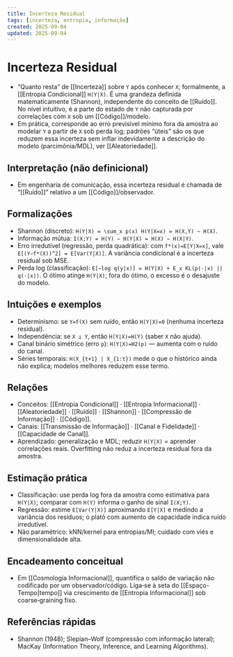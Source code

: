 ```yaml
---
title: Incerteza Residual
tags: [incerteza, entropia, informação]
created: 2025-09-04
updated: 2025-09-04
---
```

# Incerteza Residual

- “Quanto resta” de [[Incerteza]] sobre `Y` após conhecer `X`; formalmente, a [[Entropia Condicional]] `H(Y|X)`. É uma grandeza definida matematicamente (Shannon), independente do conceito de [[Ruído]]. No nível intuitivo, é a parte do estado de `Y` não capturada por correlações com `X` sob um [[Código]]/modelo.
- Em prática, corresponde ao erro previsível mínimo fora da amostra ao modelar `Y` a partir de `X` sob perda log; padrões “úteis” são os que reduzem essa incerteza sem inflar indevidamente a descrição do modelo (parcimônia/MDL), ver [[Aleatoriedade]].

## Interpretação (não definicional)
- Em engenharia de comunicação, essa incerteza residual é chamada de “[[Ruído]]” relativo a um [[Código]]/observador.

## Formalizações
- Shannon (discreto): `H(Y|X) = \sum_x p(x) H(Y|X=x) = H(X,Y) − H(X)`.
- Informação mútua: `I(X;Y) = H(Y) − H(Y|X) = H(X) − H(X|Y)`.
- Erro irredutível (regressão, perda quadrática): com `f*(x)=E[Y|X=x]`, vale `E[(Y−f*(X))^2] = E[Var(Y|X)]`. A variância condicional é a incerteza residual sob MSE.
- Perda log (classificação): `E[−log q(y|x)] = H(Y|X) + E_x KL(p(·|x) || q(·|x))`. O ótimo atinge `H(Y|X)`; fora do ótimo, o excesso é o desajuste do modelo.

## Intuições e exemplos
- Determinismo: se `Y=f(X)` sem ruído, então `H(Y|X)=0` (nenhuma incerteza residual).
- Independência: se `X ⟂ Y`, então `H(Y|X)=H(Y)` (saber `X` não ajuda).
- Canal binário simétrico (erro `p`): `H(Y|X)=H2(p)` — aumenta com o ruído do canal.
- Séries temporais: `H(X_{t+1} | X_{1:t})` mede o que o histórico ainda não explica; modelos melhores reduzem esse termo.

## Relações
- Conceitos: [[Entropia Condicional]] · [[Entropia Informacional]] · [[Aleatoriedade]] · [[Ruído]] · [[Shannon]] · [[Compressão de Informação]] · [[Código]].
- Canais: [[Transmissão de Informação]] · [[Canal e Fidelidade]] · [[Capacidade de Canal]].
- Aprendizado: generalização e MDL; reduzir `H(Y|X)` = aprender correlações reais. Overfitting não reduz a incerteza residual fora da amostra.

## Estimação prática
- Classificação: use perda log fora da amostra como estimativa para `H(Y|X)`; comparar com `H(Y)` informa o ganho de sinal `I(X;Y)`.
- Regressão: estime `E[Var(Y|X)]` aproximando `E[Y|X]` e medindo a variância dos resíduos; o platô com aumento de capacidade indica ruído irredutível.
- Não paramétrico: kNN/kernel para entropias/MI; cuidado com viés e dimensionalidade alta.

## Encadeamento conceitual
- Em [[Cosmologia Informacional]], quantifica o saldo de variação não codificado por um observador/código. Liga‑se à seta do [[Espaço-Tempo|tempo]] via crescimento de [[Entropia Informacional]] sob coarse‑graining fixo.

## Referências rápidas
- Shannon (1948); Slepian–Wolf (compressão com informação lateral); MacKay (Information Theory, Inference, and Learning Algorithms).
